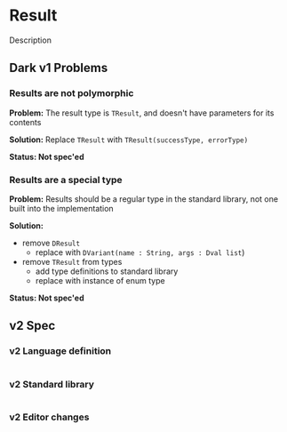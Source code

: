 # Result

Description

## Dark v1 Problems

### Results are not polymorphic

**Problem:** The result type is `TResult`, and doesn't have parameters for its contents

**Solution:** Replace `TResult` with `TResult(successType, errorType)`

**Status: Not spec'ed**

### Results are **a special type**

**Problem:** Results should be a regular type in the standard library, not one built into the implementation

**Solution:**

* remove `DResult`
  * replace with `DVariant(name : String, args : Dval list`)
* remove `TResult` from types
  * add type definitions to standard library
  * replace with instance of enum type

**Status: Not spec'ed**

##

## v2 Spec

### v2 Language definition

```
```

### v2 Standard library

```
```

### v2 Editor changes

###
